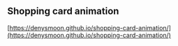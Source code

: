 ## Shopping card animation

[https://denysmoon.github.io/shopping-card-animation/](https://denysmoon.github.io/shopping-card-animation/)